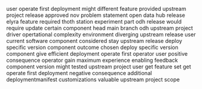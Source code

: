 user operate first deployment might different feature provided upstream project release approved nov problem statement open data hub release elyra feature required thoth station experiment part odh release would require update certain component head main branch odh upstream project driver opertational complexity environment diverging upstream release user current software component considered stay upstream release deploy specific version component outcome chosen deploy specific version component give efficient deployment operate first operator user positive consequence operator gain maximum experience enabling feedback component version might tested upstream project user get feature set get operate first deployment negative consequence additional deploymentmanifest customizations valuable upstream project scope